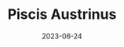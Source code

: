 ---
title: "Piscis Austrinus"
cc-type: constellation
borders:
  - Aquarius
  - Capricornus
  - Grus
  - Microscopium
  - Sculptor
date: 2023-06-24
hashtag: piscis-austrinus
related:
  - Pisces
subdivision-of:
  - southern celestial hemisphere
tags:
  - Constellation
---